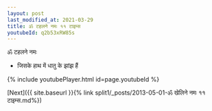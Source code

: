 ```yaml
---
layout: post
last_modified_at: 2021-03-29
title: ॐ टहलने नमः ११ टाइम्स
youtubeId: q2b53xRW85s
---
```

 
 
 ॐ टहलने नमः  
 
 -  जिसके हाथ में धातु के झांझ हैं 
 
  
 
  
 
 
 
 
 
 


{% include youtubePlayer.html id=page.youtubeId %}
 
[Next]({{ site.baseurl }}{% link  split1/_posts/2013-05-01-ॐ खेलिने नमः ११ टाइम्स.md%})
 
